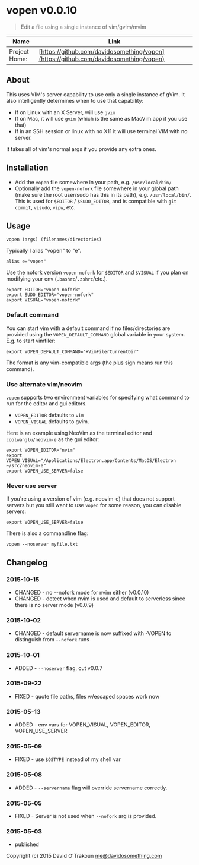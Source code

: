 # vopen v0.0.10

> Edit a file using a single instance of vim/gvim/mvim

| Name          | Link           |
| ------------- | -------------- |
| Project Home: | [https://github.com/davidosomething/vopen](https://github.com/davidosomething/vopen)

## About

This uses VIM's server capability to use only a single instance of gVim.
It also intelligently determines when to use that capability:

- If on Linux with an X Server, will use `gvim`
- If on Mac, it will use `gvim` (which is the same as MacVim.app if you use
  that)
- If in an SSH session or linux with no X11 it will use terminal VIM with no
  server.

It takes all of vim's normal args if you provide any extra ones.

## Installation

- Add the `vopen` file somewhere in your path, e.g. `/usr/local/bin/`
- Optionally add the `vopen-nofork` file somewhere in your global path (make
  sure the root user/sudo has this in its path), e.g. `/usr/local/bin/`. This is
  used for `$EDITOR` / `$SUDO_EDITOR`, and is compatible with `git commit`,
  `visudo`, `vipw`, etc.

## Usage

    vopen (args) (filenames/directories)

Typically I alias "vopen" to "e".

    alias e="vopen"

Use the nofork version `vopen-nofork` for `$EDITOR` and `$VISUAL` if you plan
on modifying your env (`.bashrc`/`.zshrc`/etc.).

    export EDITOR="vopen-nofork"
    export SUDO_EDITOR="vopen-nofork"
    export VISUAL="vopen-nofork"

### Default command

You can start vim with a default command if no files/directories are provided
using the `VOPEN_DEFAULT_COMMAND` global variable in your system. E.g. to
start vimfiler:

    export VOPEN_DEFAULT_COMMAND="+VimFilerCurrentDir"

The format is any vim-compatible args (the plus sign means run this command).

### Use alternate vim/neovim

`vopen` supports two environment variables for specifying what command to run
for the editor and gui editors.

- `VOPEN_EDITOR` defaults to `vim`
- `VOPEN_VISUAL` defaults to gvim.

Here is an example using NeoVim as the terminal editor and `coolwanglu/neovim-e`
as the gui editor:

    export VOPEN_EDITOR="nvim"
    export VOPEN_VISUAL="/Applications/Electron.app/Contents/MacOS/Electron ~/src/neovim-e"
    export VOPEN_USE_SERVER=false

### Never use server

If you're using a version of vim (e.g. neovim-e) that does not support servers
but you still want to use `vopen` for some reason, you can disable servers:

    export VOPEN_USE_SERVER=false

There is also a commandline flag:

    vopen --noserver myfile.txt

## Changelog

### 2015-10-15

- CHANGED - no --nofork mode for nvim either (v0.0.10)
- CHANGED - detect when nvim is used and default to serverless since there is
  no server mode (v0.0.9)

### 2015-10-02

- CHANGED - default servername is now suffixed with -VOPEN to distinguish from
  `--nofork` runs

### 2015-10-01

- ADDED - `--noserver` flag, cut v0.0.7

### 2015-09-22

- FIXED - quote file paths, files w/escaped spaces work now

### 2015-05-13

- ADDED - env vars for VOPEN_VISUAL, VOPEN_EDITOR, VOPEN_USE_SERVER

### 2015-05-09

- FIXED - use `$OSTYPE` instead of my shell var

### 2015-05-08

- ADDED - `--servername` flag will override servername correctly.

### 2015-05-05

- FIXED - Server is not used when `--nofork` arg is provided.

### 2015-05-03

- published

Copyright (c) 2015 David O'Trakoun <me@davidosomething.com>
